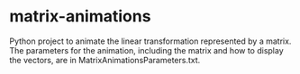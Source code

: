# matrix-animations
Python project to animate the linear transformation represented by a matrix. The parameters for the animation, including the matrix and how to display the vectors, are in MatrixAnimationsParameters.txt.
